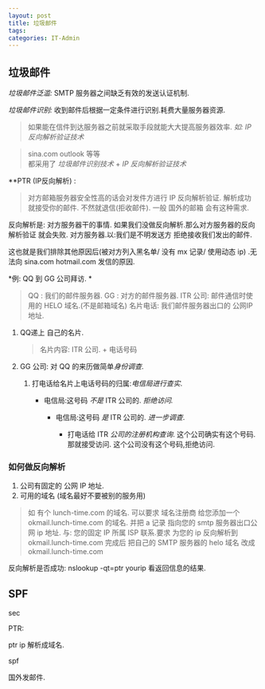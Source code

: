 ```yaml
---
layout: post
title: 垃圾邮件
tags: 
categories: IT-Admin
---
```


## 垃圾邮件

*垃圾邮件泛滥:*
SMTP 服务器之间缺乏有效的发送认证机制.

*垃圾邮件识别:*
收到邮件后根据一定条件进行识别.耗费大量服务器资源.

> 如果能在信件到达服务器之前就采取手段就能大大提高服务器效率.
> *如: IP 反向解析验证技术*

> sina.com outlook 等等   
> 都采用了 *垃圾邮件识别技术* + *IP 反向解析验证技术*



**PTR (IP反向解析) :
> 对方邮箱服务器安全性高的话会对发件方进行 IP 反向解析验证.
> 解析成功 就接受你的邮件.  不然就退信(拒收邮件).
> 一般 国外的邮箱 会有这种需求.

反向解析是: 对方服务器干的事情.
如果我们没做反向解析.那么对方服务器的反向解析验证 就会失败.
对方服务器.以:我们是不明发送方 拒绝接收我们发出的邮件.

这也就是我们排除其他原因后(被对方列入黑名单/ 没有 mx 记录/ 使用动态 ip) .无法向 sina.com hotmail.com 发信的原因.


*例: QQ 到 GG 公司拜访. * 
> QQ :      我们的邮件服务器.
> GG :      对方的邮件服务器.
> ITR 公司: 邮件通信时使用的 HELO 域名.(不是邮箱域名)
> 名片电话:  我们邮件服务器出口的 公网IP地址.
1. QQ递上 自己的名片.
	> 名片内容: ITR 公司. + 电话号码

2. GG 公司: 对 QQ 的来历做简单*身份调查*.

	1. 打电话给名片上电话号码的归属:*电信局进行查实*.

		- 电信局:这号码 *不是* ITR 公司的. *拒绝访问.*
			- 电信局:这号码 *是*   ITR 公司的. *进一步调查*.

				- 打电话给 ITR *公司的注册机构查询*.
					这个公司确实有这个号码.那就接受访问.
					这个公司没有这个号码,拒绝访问.



### 如何做反向解析

1. 公司有固定的 公网 IP 地址.
2. 可用的域名 (域名最好不要被别的服务用)
> 如 有个 lunch-time.com 的域名.
> 可以要求 域名注册商 给您添加一个  okmail.lunch-time.com 的域名.
> 并把 a 记录 指向您的 smtp 服务器出口公网 ip 地址.
与: 您的固定 IP 所属 ISP 联系.要求 为您的 ip 反向解析到
okmail.lunch-time.com
完成后 把自己的 SMTP 服务器的 helo 域名 改成 okmail.lunch-time.com 


反向解析是否成功:
nslookup -qt=ptr yourip
 看返回信息的结果.



## SPF
sec
































PTR:






ptr ip 解析成域名.

spf


国外发邮件. 


